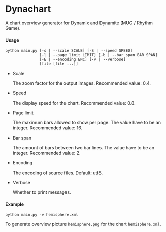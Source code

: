 # Dynachart
 A chart overview generator for Dynamix and Dynamite (MUG / Rhythm Game).

#### Usage

```shell
python main.py [-s | --scale SCALE] [-S | --speed SPEED] 
               [-l | --page_limit LIMIT] [-b | --bar_span BAR_SPAN]
               [-E | --encoding ENC] [-v | --verbose]
               [file [file ...]]
```

- Scale

  The zoom factor for the output images. Recommended value: 0.4.

- Speed

  The display speed for the chart. Recommended value: 0.8.

- Page limit

  The maximum bars allowed to show per page. The value have to be an integer. Recommended value: 16.

- Bar span

  The amount of bars between two bar lines.  The value have to be an integer. Recommended value: 2.

- Encoding

  The encoding of source files. Default: utf8.

- Verbose

  Whether to print messages.

#### Example

```shell
python main.py -v hemisphere.xml
```

To generate overview picture `hemisphere.png` for the chart `hemisphere.xml`.
